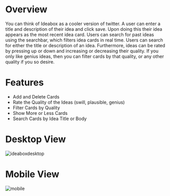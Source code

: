 # Overview
You can think of Ideabox as a cooler version of twitter. A user can enter a title and description of their idea and click save.
Upon doing this their idea appears as the most recent idea card. Users can search for past ideas using the searchbar, which 
filters idea cards in real time. Users can search for either the title or description of an idea. Furthermore, ideas can be 
rated by pressing up or down and increasing or decreasing their quality. If you only like genius ideas, then you can filter cards by that quality, or any other quality if you so desire.

# Features
* Add and Delete Cards
* Rate the Quality of the Ideas (swill, plausible, genius)
* Filter Cards by Quality
* Show More or Less Cards
* Search Cards by Idea Title or Body

# Desktop View

![ideaboxdesktop](https://user-images.githubusercontent.com/42000931/53045559-2df91180-344b-11e9-94ef-ad252a177214.png)

# Mobile View

![mobile](https://user-images.githubusercontent.com/42000931/53135620-2b74e580-3539-11e9-87b8-1c3e00b5f3e4.png)

